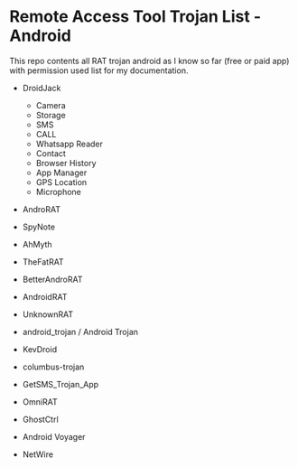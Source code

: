 # Remote Access Tool Trojan List - Android

This repo contents all RAT trojan android as I know so far (free or paid app) with permission used list for my documentation.

- DroidJack
  - Camera
  - Storage
  - SMS
  - CALL
  - Whatsapp Reader
  - Contact
  - Browser History
  - App Manager
  - GPS Location
  - Microphone
  
- AndroRAT
- SpyNote
- AhMyth
- TheFatRAT
- BetterAndroRAT
- AndroidRAT
- UnknownRAT
- android_trojan / Android Trojan
- KevDroid
- columbus-trojan
- GetSMS_Trojan_App
- OmniRAT
- GhostCtrl
- Android Voyager
- NetWire

